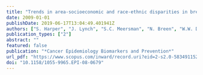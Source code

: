 ```yaml
---
title: "Trends in area-socioeconomic and race-ethnic disparities in breast cancer incidence, stage at diagnosis, screening, mortality, and survival among women ages 50 years and over (1987-2005)"
date: 2009-01-01
publishDate: 2019-06-17T13:04:49.401941Z
authors: ["S. Harper", "J. Lynch", "S.C. Meersman", "N. Breen", "W.W. Davis", "M.C. Reichman"]
publication_types: ["2"]
abstract: ""
featured: false
publication: "*Cancer Epidemiology Biomarkers and Prevention*"
url_pdf: "https://www.scopus.com/inward/record.uri?eid=2-s2.0-58349115213&doi=10.1158%2f1055-9965.EPI-08-0679&partnerID=40&md5=a7d48a1dd998181ed9c9df3e77127c71"
doi: "10.1158/1055-9965.EPI-08-0679"
---
```


